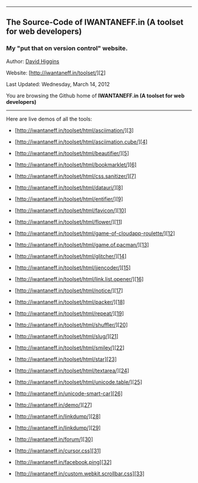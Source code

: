 ----------
## The Source-Code of IWANTANEFF.in (A toolset for web developers)

### My "put that on version control" website.

Author: [David Higgins][1]

Website: [http://iwantaneff.in/toolset/][2]

Last Updated: Wednesday, March 14, 2012

You are browsing the Github home of **IWANTANEFF.in (A toolset for web developers)**


----------

Here are live demos of all the tools:

- [http://iwantaneff.in/toolset/html/asciimation/][3]
- [http://iwantaneff.in/toolset/html/asciimation.cube/][4]
- [http://iwantaneff.in/toolset/html/beautifier/][5]
- [http://iwantaneff.in/toolset/html/bookmarklet/][6]
- [http://iwantaneff.in/toolset/html/css.sanitizer/][7]
- [http://iwantaneff.in/toolset/html/datauri/][8]
- [http://iwantaneff.in/toolset/html/entifier/][9]
- [http://iwantaneff.in/toolset/html/favicon/][10]
- [http://iwantaneff.in/toolset/html/flower/][11]
- [http://iwantaneff.in/toolset/html/game-of-cloudapp-roulette/][12]
- [http://iwantaneff.in/toolset/html/game.of.pacman/][13]
- [http://iwantaneff.in/toolset/html/glitcher/][14]
- [http://iwantaneff.in/toolset/html/jjencoder/][15]
- [http://iwantaneff.in/toolset/html/link.list.opener/][16]
- [http://iwantaneff.in/toolset/html/notice/][17]
- [http://iwantaneff.in/toolset/html/packer/][18]
- [http://iwantaneff.in/toolset/html/repeat/][19]
- [http://iwantaneff.in/toolset/html/shuffler/][20]
- [http://iwantaneff.in/toolset/html/slug/][21]
- [http://iwantaneff.in/toolset/html/smiley/][22]
- [http://iwantaneff.in/toolset/html/star][23]
- [http://iwantaneff.in/toolset/html/textarea/][24]
- [http://iwantaneff.in/toolset/html/unicode.table/][25]
- [http://iwantaneff.in/unicode-smart-car][26]
- [http://iwantaneff.in/demo/][27]
- [http://iwantaneff.in/linkdump/][28]
- [http://iwantaneff.in/linkdump/][29]
- [http://iwantaneff.in/forum/][30]
- [http://iwantaneff.in/cursor.css][31]
- [http://iwantaneff.in/facebook.ping][32]
- [http://iwantaneff.in/custom.webkit.scrollbar.css][33]


  [1]: http://davidhiggins.me/
  [2]: http://iwantaneff.in/toolset/
  [3]: http://iwantaneff.in/toolset/html/asciimation/
  [4]: http://iwantaneff.in/toolset/html/asciimation.cube/
  [5]: http://iwantaneff.in/toolset/html/beautifier/
  [6]: http://iwantaneff.in/toolset/html/bookmarklet/
  [7]: http://iwantaneff.in/toolset/html/css.sanitizer/
  [8]: http://iwantaneff.in/toolset/html/datauri/
  [9]: http://iwantaneff.in/toolset/html/entifier/
  [10]: http://iwantaneff.in/toolset/html/favicon/
  [11]: http://iwantaneff.in/toolset/html/flower/
  [12]: http://iwantaneff.in/toolset/html/game-of-cloudapp-roulette/
  [13]: http://iwantaneff.in/toolset/html/game.of.pacman/
  [14]: http://iwantaneff.in/toolset/html/glitcher/
  [15]: http://iwantaneff.in/toolset/html/jjencoder/
  [16]: http://iwantaneff.in/toolset/html/link.list.opener/
  [17]: http://iwantaneff.in/toolset/html/notice/
  [18]: http://iwantaneff.in/toolset/html/packer/
  [19]: http://iwantaneff.in/toolset/html/repeat/
  [20]: http://iwantaneff.in/toolset/html/shuffler/
  [21]: http://iwantaneff.in/toolset/html/slug/
  [22]: http://iwantaneff.in/toolset/html/smiley/
  [23]: http://iwantaneff.in/toolset/html/star
  [24]: http://iwantaneff.in/toolset/html/textarea/
  [25]: http://iwantaneff.in/toolset/html/unicode.table/
  [26]: http://iwantaneff.in/unicode-smart-car
  [27]: http://iwantaneff.in/demo/
  [28]: http://iwantaneff.in/linkdump/
  [29]: http://iwantaneff.in/linkdump/
  [30]: http://iwantaneff.in/forum/
  [31]: http://iwantaneff.in/cursor.css
  [32]: http://iwantaneff.in/facebook.ping
  [33]: http://iwantaneff.in/custom.webkit.scrollbar.css